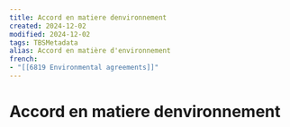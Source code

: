 ```yaml
---
title: Accord en matiere denvironnement
created: 2024-12-02
modified: 2024-12-02
tags: TBSMetadata
alias: Accord en matière d'environnement
french:
- "[[6819 Environmental agreements]]"
---
```

# Accord en matiere denvironnement
